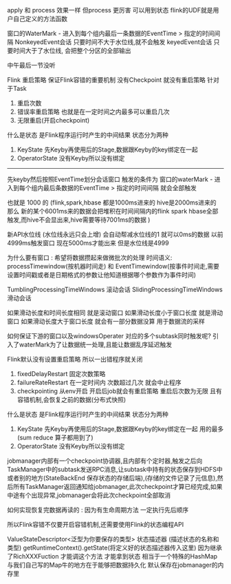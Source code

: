 apply 和 process 效果一样 但process 更厉害 可以用到状态
flink的UDF就是用户自己定义的方法函数 


窗口的WaterMark - 进入到每个组内最后一条数据的EventTime > 指定的时间间隔
NonkeyedEvent会话 只要时间不大于水位线,就不会触发
keyedEvent会话  只要时间大于了水位线, 会把整个分区的全部输出

中午最后一节没听

Flink 重启策略 保证Flink容错的重要机制
没有Checkpoint  就没有重启策略
针对于Task
1. 重启次数 
2. 错误率重启策略  也就是在一定时间之内最多可以重启几次
3. 无限重启(开启checkpoint)


什么是状态  是Flink程序运行时产生的中间结果
状态分为两种

1. KeyState  先Keyby再使用后的Stage,数据跟Keyby的key绑定在一起
2. OperatorState 没有Keyby所以没有绑定




----

先keyby然后按照EventTime划分会话窗口 
触发的条件为 窗口的waterMark - 进入到每个组内最后条数据的EventTime > 指定的时间间隔 
就会全部触发  

也就是 1000 的 (flink,spark,hbase 都是1000ms进来的 hive是2000ms进来的 那么 新的某个6001ms来的数据会把堆积在时间间隔内的flink spark hbase全部触发,而hive不会显出来,hive需要等待7001ms的数据  )



新API水位线 (水位线永远只会上增)
会自动帮减水位线的1  就可以0ms的数据  以前4999ms触发窗口  现在5000ms才能出来  但是水位线是4999   

为什么要有窗口 : 希望将数据攒起来做微批次的处理 
时间语义: processTimewindow(按机器时间走) 和 EventTimewindow(按事件时间走,需要设置时间戳或者是日期格式的参数让他知道根据哪个参数作为事件时间)


TumblingProcessingTimeWindows  滚动会话
SlidingProcessingTimeWindows   滑动会话

如果滑动长度和时间长度相同 就是滚动窗口
如果滑动长度小于窗口长度 就是滑动窗口
如果滑动长度大于窗口长度 就会有一部分数据没算 用于数据流的采样 

如何保证下游的窗口以及windowsOperater 对应的多个subtask同时触发呢?
引入了waterMark为了让数据统一处理,且能让数据乱序延迟触发


Flink默认没有设置重启策略 所以一出错程序就关闭
1. fixedDelayRestart 固定次数策略
2. failureRateRestart 在一定时间内 次数超过几次  就会中止程序  
3. checkpointing 从env开启 开启后job就会有重启策略  重启后次数为无限 且有容错机制,会恢复之前的数据(分布式快照)

什么是状态  是Flink程序运行时产生的中间结果
状态分为两种
1. KeyState  先Keyby再使用后的Stage,数据跟Keyby的key绑定在一起 用的最多  (sum reduce 算子都用到了)
2. OperatorState 没有Keyby所以没有绑定

jobmanager内部有一个checkpoint协调器,且内部有个定时器,触发之后向TaskManager中的subtask发送RPC消息,让subtask中持有的状态保存到HDFS中或者别的地方(StateBackEnd 保存状态的存储后端),(存储的文件记录了元信息),然后所有TaskManager返回通知给jobmanager,此次checkpoint才算已经完成,如果中途有个出现异常,jobmanager会将此次checkpoint全部取消

如何实现恢复完数据再读的 : 因为有生命周期方法 一定执行先后顺序

所以Flink容错不仅要开启容错机制,还需要使用Flink的状态编程API 


ValueStateDescriptor<泛型为你要保存的类型>  状态描述器 (描述状态的名称和类型) 
getRuntimeContext().getState(将定义好的状态描述器传入这里)    因为继承了RichXXXFuction 才能调这个方法 才能拿到状态 
相当于一个特殊的HashMap 与我们自己写的Map牛的地方在于能够把数据持久化 默认保存在jobmanager的内存里